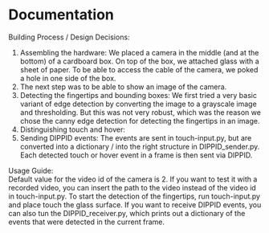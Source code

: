 # Documentation

Building Process / Design Decisions:
1. Assembling the hardware: We placed a camera in the middle (and at the bottom) of a cardboard box. On top of the box, we attached glass with a sheet of paper. To be able to access the cable of the camera, we poked a hole in one side of the box.
2. The next step was to be able to show an image of the camera. 
3. Detecting the fingertips and bounding boxes: We first tried a very basic variant of edge detection by converting the image to a grayscale image and thresholding. But this was not very robust, which was the reason we chose the canny edge detection for detecting the fingertips in an image.
4. Distinguishing touch and hover:
5. Sending DIPPID events: The events are sent in touch-input.py, but are converted into a dictionary / into the right structure in DIPPID_sender.py. Each detected touch or hover event in a frame is then sent via DIPPID.


Usage Guide: <br>
Default value for the video id of the camera is 2. If you want to test it with a recorded video, you can insert the path to the video instead of the video id in touch-input.py. To start the detection of the fingertips, run touch-input.py and place touch the glass surface. If you want to receive DIPPID events, you can also tun the DIPPID_receiver.py, which prints out a dictionary of the events that were detected in the current frame.